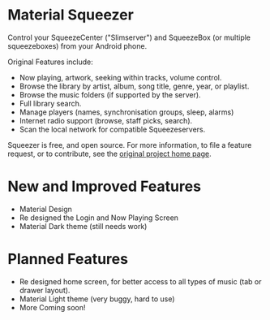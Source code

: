Material Squeezer
=================

Control your SqueezeCenter ("Slimserver") and SqueezeBox (or multiple squeezeboxes)
from your Android phone.

Original Features include:

*   Now playing, artwork, seeking within tracks, volume control.
*   Browse the library by artist, album, song title, genre, year, or playlist.
*   Browse the music folders (if supported by the server).
*   Full library search.
*   Manage players (names, synchronisation groups, sleep, alarms)
*   Internet radio support (browse, staff picks, search).
*   Scan the local network for compatible Squeezeservers.

Squeezer is free, and open source.  For more information, to file a feature request,
or to contribute, see the
[original project home page](https://nikclayton.github.io/android-squeezer/).

New and Improved Features
=========================

*   Material Design
*   Re designed the Login and Now Playing Screen
*   Material Dark theme (still needs work)

Planned Features
================

*   Re designed home screen, for better access to all types of music (tab or drawer layout).
*   Material Light theme (very buggy, hard to use)
*   More Coming soon!
